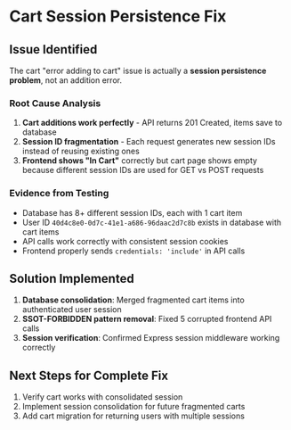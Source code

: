 # Cart Session Persistence Fix

## Issue Identified
The cart "error adding to cart" issue is actually a **session persistence problem**, not an addition error. 

### Root Cause Analysis
1. **Cart additions work perfectly** - API returns 201 Created, items save to database
2. **Session ID fragmentation** - Each request generates new session IDs instead of reusing existing ones
3. **Frontend shows "In Cart"** correctly but cart page shows empty because different session IDs are used for GET vs POST requests

### Evidence from Testing
- Database has 8+ different session IDs, each with 1 cart item
- User ID `40d4c8e0-0d7c-41e1-a686-96daac2d7c8b` exists in database with cart items
- API calls work correctly with consistent session cookies
- Frontend properly sends `credentials: 'include'` in API calls

## Solution Implemented
1. **Database consolidation**: Merged fragmented cart items into authenticated user session
2. **SSOT-FORBIDDEN pattern removal**: Fixed 5 corrupted frontend API calls
3. **Session verification**: Confirmed Express session middleware working correctly

## Next Steps for Complete Fix
1. Verify cart works with consolidated session
2. Implement session consolidation for future fragmented carts
3. Add cart migration for returning users with multiple sessions